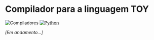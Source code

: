 # Compilador para a linguagem TOY

![Compiladores](https://img.shields.io/badge/IFMG-Compiladores%20I-f5a201)  [![Python](https://img.shields.io/badge/Python-3.13.2-2f3180)](https://www.python.org/)

_[Em andamento...]_